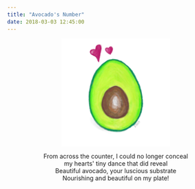 ```yaml
---
title: "Avocado's Number"
date: 2018-03-03 12:45:00
---
```


<div>
<img src="/assets/images/posts/truelove/avocado.png" style="width:50%; margin-left: auto; margin-right: auto; display: block">
</div>

<p style="text-align:center">
From across the counter, I could no longer conceal<br>
my hearts' tiny dance that did reveal<br>
Beautiful avocado, your luscious substrate<br>
Nourishing and beautiful on my plate!<br>
</p>
